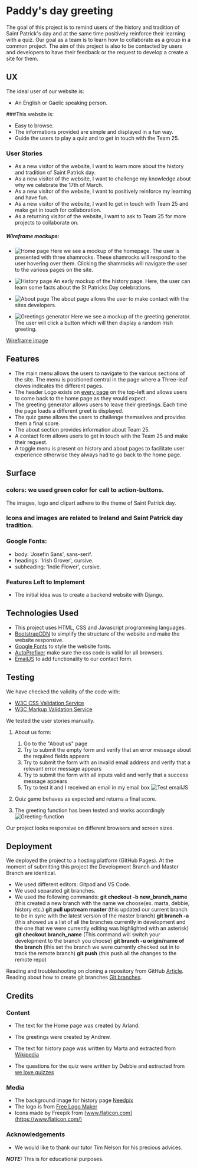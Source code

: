 # Paddy's day greeting

The goal of this project is to remind users of the history and tradition of Saint Patrick's day and at the same time positively reinforce their learning with a quiz. Our goal as a team is to learn how to collaborate as a group in a common project. The aim of this project is also to be contacted by users and developers to have their feedback or the request to develop a create a site for them.

## UX

The ideal user of our website is:

- An English or Gaelic speaking person.

###This website is:
- Easy to browse.
- The informations provided are simple and displayed in a fun way.
- Guide the users to play a quiz and to get in touch with the Team 25.

### User Stories

- As a new visitor of the website, I want to learn more about the history and tradition of Saint Patrick day.
- As a new visitor of the website, I want to challenge my knowledge about why we celebrate the 17th of March.
- As a new visitor of the website, I want to positively reinforce my learning and have fun.
- As a new visitor of the website, I want to get in touch with Team 25 and make get in touch for collaboration.
- As a returning visitor of the website, I want to ask to Team 25 for more projects to collaborate on.

##### Wireframe mockups:

- ![Home page](assets/wireframes/homepage.png)
Here we see a mockup of the homepage. The user is presented with three shamrocks. These shamrocks will respond to the user hovering over them. Clicking the shamrocks will navigate the user to the various pages on the site.

- ![History page](assets/wireframes/history.png)
An early mockup of the history page. Here, the user can learn some facts about the St Patricks Day celebrations.

- ![About page](assets/wireframes/about.png)
The about page allows the user to make contact with the sites developers.

- ![Greetings generator](assets/wireframes/greetings.png)
Here we see a mockup of the greeting generator. The user will click a button which will then display a random Irish greeting.

[Wireframe image](assets/img/wireframe.png) 

## Features
* The main menu allows the users to navigate to the various sections of the site. The menu is positioned central in the page where a Three-leaf cloves indicates the different pages. 
* The header Logo exists on [every page](../index.html) on the top-left and allows users to come back to the home page as they would expect.
* The greeting generator allows users to leave their greetings. Each time the page loads a different greet is displayed.
* The quiz game allows the users to challenge themselves and provides them a final score.
* The about section provides information about Team 25.
* A contact form allows users to get in touch with the Team 25 and make their request.
* A toggle menu is present on history and about pages to facilitate user experience otherwise they always had to go back to the home page.

## Surface 
### colors: we used green color for call to action-buttons.
The images, logo and clipart adhere to the theme of Saint Patrick day.
### Icons and images are related to Ireland and Saint Patrick day tradition.
### Google Fonts:
- body: 'Josefin Sans', sans-serif.
- headings: 'Irish Grover', cursive.
- subheading: 'Indie Flower', cursive.

### Features Left to Implement
- The initial idea was to create a backend website with Django.

## Technologies Used

- This project uses HTML, CSS and Javascript programming languages.
- [BootstrapCDN](https://www.bootstrapcdn.com/) to simplify the structure of the website and make the website responsive.
- [Google Fonts](https://fonts.google.com/) to style the website fonts.
- [AutoPrefixer](https://autoprefixer.github.io/) make sure the css code is valid for all browsers.
- [EmailJS](https://www.emailjs.com/docs/sdk/installation/) to add functionality to our contact form.


## Testing

We have checked the validity of the code with: 
- [W3C CSS Validation Service](https://jigsaw.w3.org/css-validator/)
- [W3C Markup Validation Service](https://validator.w3.org/)

We tested the user stories manually. 

1. About us form:
    1. Go to the "About us" page
    2. Try to submit the empty form and verify that an error message about the required fields appears
    3. Try to submit the form with an invalid email address and verify that a relevant error message appears
    4. Try to submit the form with all inputs valid and verify that a success message appears
    5. Try to test it and I received an email in my email box ![Test emailJS](../img/test-email.png)

2. Quiz game behaves as expected and returns a final score.
3. The greeting function has been tested and works accordingly ![Greeting-function](https://github.com/CI-Hackathon-Team25/st-patricks-day-project/assets/img/greeting-function-prototype.png) 

Our project looks responsive on different browsers and screen sizes.

## Deployment

We deployed the project to a hosting platform (GitHub Pages).
At the moment of submitting this project the Development Branch and Master Branch are identical. 

- We used different editors: Gitpod and VS Code.
- We used separated git branches.
- We used the following commands: **git checkout -b new_branch_name** (this created a new branch with the name we choose(ex. marta, debbie, history etc.) **git pull upstream master** (this updated our current branch to be in sync with the latest version of the master branch)
**git branch -a** (this showed us a list of all the branches currently in development and the one that we were currently editing was highlighted with an asterisk) **git checkout branch_name** (This command will switch your development to the branch you choose)
**git branch -u origin/name of the branch** (this set the branch we were currently checked out in to track the remote branch)
**git push** (this push all the changes to the remote repo)

Reading and troubleshooting on cloning a repository from GitHub [Article](https://help.github.com/en/articles/cloning-a-repository).
Reading about how to create git branches [Git branches](https://learngitbranching.js.org).

## Credits

### Content
- The text for the Home page was created by Arland.
- The greetings were created by Andrew.
- The text for history page was written by Marta and extracted from [Wikipedia](https://en.wikipedia.org/wiki/Saint_Patrick%27s_Day)


- The questions for the quiz were written by Debbie and extracted from [we love quizzes](https://www.welovequizzes.com/st-patricks-day-quiz-questions-and-answers/)

### Media

- The background image for history page [Needpix](https://www.needpix.com/photo/download/1861386/storytelling-story-telling-tale-storyteller-fantasy-imagination-literature-kids)
- The logo is from [Free Logo Maker](https://logomakr.com/6FZRHv)
- Icons made by Freepik from [www.flaticon.com](https://www.flaticon.com/)

### Acknowledgements
- We would like to thank our tutor Tim Nelson for his precious advices.

**_NOTE:_** This is for educational purposes.